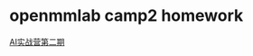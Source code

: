 # openmmlab camp2 homework
[AI实战营第二期](https://github.com/open-mmlab/OpenMMLabCamp/tree/main/AI%20%E5%AE%9E%E6%88%98%E8%90%A5%E7%AC%AC%202%20%E6%9C%9F)
